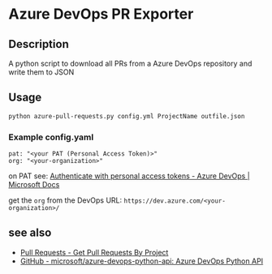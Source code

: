 # Azure DevOps PR Exporter

## Description

A python script to download all PRs from a Azure DevOps repository and write them to JSON

## Usage

```bash
python azure-pull-requests.py config.yml ProjectName outfile.json
```

### Example config.yaml

```text
pat: "<your PAT (Personal Access Token)>"
org: "<your-organization>"
```

on PAT see: [Authenticate with personal access tokens - Azure DevOps | Microsoft Docs](https://docs.microsoft.com/en-us/azure/devops/organizations/accounts/use-personal-access-tokens-to-authenticate?view=azure-devops&viewFallbackFrom=vsts&tabs=preview-page)

get the `org` from the DevOps URL: `https://dev.azure.com/<your-organization>/`

## see also

- [Pull Requests - Get Pull Requests By Project
](https://docs.microsoft.com/en-us/rest/api/azure/devops/git/pull-requests/get-pull-requests-by-project?view=azure-devops-rest-6.0)
- [GitHub - microsoft/azure-devops-python-api: Azure DevOps Python API](https://github.com/Microsoft/azure-devops-python-api)